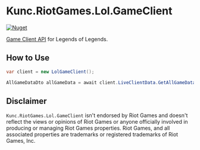 # Kunc.RiotGames.Lol.GameClient
[![Nuget](https://img.shields.io/nuget/v/Kunc.RiotGames.Lol.GameClient?logo=NuGet&logoColor=blue&style=flat-square)](https://www.nuget.org/packages/Kunc.RiotGames.Lol.GameClient)

[Game Client API](https://developer.riotgames.com/docs/lol#game-client-api_live-client-data-api) for Legends of Legends.

## How to Use
```cs
var client = new LolGameClient();

AllGameDataDto allGameData = await client.LiveClientData.GetAllGameDataAsync();
```

## Disclaimer
`Kunc.RiotGames.Lol.GameClient` isn't endorsed by Riot Games and doesn't reflect the views or opinions of Riot Games or anyone officially involved in producing or managing Riot Games properties. Riot Games, and all associated properties are trademarks or registered trademarks of Riot Games, Inc.
